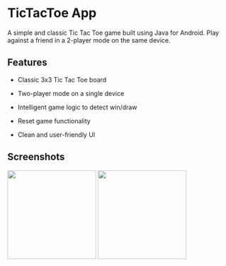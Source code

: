# TicTacToe App

A simple and classic Tic Tac Toe game built using Java for Android. Play against a friend in a 2-player mode on the same device.

## Features

- Classic 3x3 Tic Tac Toe board

- Two-player mode on a single device

- Intelligent game logic to detect win/draw

- Reset game functionality

- Clean and user-friendly UI

## Screenshots
<img width="200px" src="https://github.com/user-attachments/assets/37a5af9c-5271-400f-b05b-7ad869307e05" />
<img width="200px" src="https://github.com/user-attachments/assets/95e461b5-187c-456a-854a-6f9258f172e3" />
